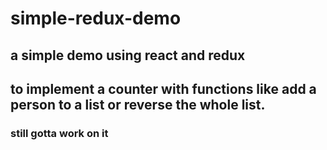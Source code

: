 # simple-redux-demo
## a simple demo using react and redux 
## to implement a counter with functions like add a person to a list or reverse the whole list.
### still gotta work on it